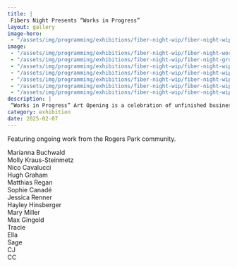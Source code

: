 ```yaml
---
title: |
 Fibers Night Presents “Works in Progress”
layout: gallery
image-hero:
 - "/assets/img/programming/exhibitions/fiber-night-wip/fiber-night-wip-snails.jpg"
image:
 - "/assets/img/programming/exhibitions/fiber-night-wip/fiber-night-works-in-progress-sign-1x1.jpg"
 - "/assets/img/programming/exhibitions/fiber-night-wip/fiber-night-group-shot.jpg"
 - "/assets/img/programming/exhibitions/fiber-night-wip/fiber-night-wip-knitting.jpg"
 - "/assets/img/programming/exhibitions/fiber-night-wip/fiber-night-wip-rack.jpg"
 - "/assets/img/programming/exhibitions/fiber-night-wip/fiber-night-wip-performance.jpg"
 - "/assets/img/programming/exhibitions/fiber-night-wip/fiber-night-wip-sweater.jpg"
 - "/assets/img/programming/exhibitions/fiber-night-wip/fiber-night-wip-flyer.jpg"
description: |
 “Works in Progress” Art Opening is a celebration of unfinished business.
category: exhibition
date: 2025-02-07
---
```

Featuring ongoing work from the Rogers Park community.

Marianna Buchwald<br>
Molly Kraus-Steinmetz<br>
Nico Cavalucci<br>
Hugh Graham<br>
Matthias Regan<br>
Sophie Canadé<br>
Jessica Renner<br>
Hayley Hinsberger<br>
Mary Miller<br>
Max Gingold<br>
Tracie<br>
Ella<br>
Sage<br>
CJ<br>
CC 
